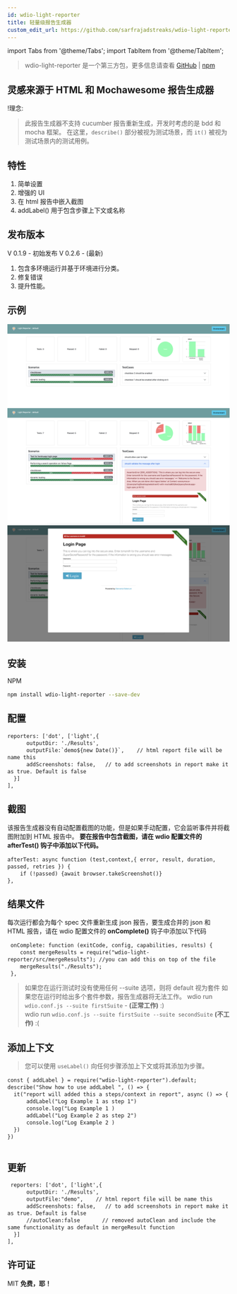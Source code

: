 ```yaml
---
id: wdio-light-reporter
title: 轻量级报告生成器
custom_edit_url: https://github.com/sarfrajadstreaks/wdio-light-reporter/edit/main/README.md
---
```


import Tabs from '@theme/Tabs';
import TabItem from '@theme/TabItem';

> wdio-light-reporter 是一个第三方包，更多信息请查看 [GitHub](https://github.com/sarfrajadstreaks/wdio-light-reporter) | [npm](https://www.npmjs.com/package/wdio-light-reporter)

## 灵感来源于 HTML 和 Mochawesome 报告生成器

!理念:

> 此报告生成器不支持 cucumber 报告重新生成，开发时考虑的是 bdd 和 mocha 框架。
> 在这里，`describe()` 部分被视为测试场景，而 `it()` 被视为测试场景内的测试用例。

## 特性

1. 简单设置
2. 增强的 UI
3. 在 html 报告中嵌入截图
4. addLabel() 用于包含步骤上下文或名称


## 发布版本
V 0.1.9 - 初始发布
V 0.2.6 - (最新)
  1. 包含多环境运行并基于环境进行分类。
  2. 修复错误
  3. 提升性能。


## 示例

![Example](https://github.com/sarfrajadstreaks/wdio-light-reporter/blob/main/./ReadME/example_1.png)
![Example](https://github.com/sarfrajadstreaks/wdio-light-reporter/blob/main/./ReadME/example_2.png)
![Example](https://github.com/sarfrajadstreaks/wdio-light-reporter/blob/main/./ReadME/example_3.png)

## 安装

NPM

```sh
npm install wdio-light-reporter --save-dev
```

## 配置

```
reporters: ['dot', ['light',{
      outputDir: './Results',
      outputFile:`demo${new Date()}`,    // html report file will be name this 
      addScreenshots: false,   // to add screenshots in report make it as true. Default is false
  }]
],
```

## 截图

该报告生成器没有自动配置截图的功能，但是如果手动配置，它会监听事件并将截图附加到 HTML 报告中。
**要在报告中包含截图，请在 wdio 配置文件的 afterTest() 钩子中添加以下代码。**

```
afterTest: async function (test,context,{ error, result, duration, passed, retries }) {
    if (!passed) {await browser.takeScreenshot()}
},
```

## 结果文件

每次运行都会为每个 spec 文件重新生成 json 报告，要生成合并的 json 和 HTML 报告，请在 wdio 配置文件的 **onComplete()** 钩子中添加以下代码

```
 onComplete: function (exitCode, config, capabilities, results) {
    const mergeResults = require("wdio-light-reporter/src/mergeResults"); //you can add this on top of the file
    mergeResults("./Results");
 },
```

> 如果您在运行测试时没有使用任何 --suite 选项，则将 default 视为套件
> 如果您在运行时给出多个套件参数，报告生成器将无法工作。
> wdio run `wdio.conf.js --suite firstSuite` - **(正常工作)** :)  
>  wdio run `wdio.conf.js --suite firstSuite --suite secondSuite` **(不工作)** :(

## 添加上下文

> 您可以使用 `useLabel()` 向任何步骤添加上下文或将其添加为步骤。

```
const { addLabel } = require("wdio-light-reporter").default;
describe("Show how to use addLabel ", () => {
  it("report will added this a steps/context in report", async () => {
      addLabel("Log Example 1 as step 1")
      console.log("Log Example 1 )
      addLabel("Log Example 2 as step 2")
      console.log("Log Example 2 )
  })
})


```
## 更新
```
 reporters: ['dot', ['light',{
      outputDir: './Results',
      outputFile:"demo",    // html report file will be name this 
      addScreenshots: false,   // to add screenshots in report make it as true. Default is false
      //autoClean:false       // removed autoClean and include the same functionality as default in mergeResult function
  }]
],
```
## 许可证

MIT
**免费，耶！**